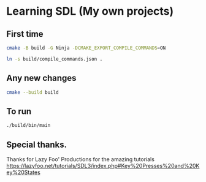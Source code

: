 # Learning SDL (My own projects)

## First time

```bash
cmake -B build -G Ninja -DCMAKE_EXPORT_COMPILE_COMMANDS=ON
```

```bash
ln -s build/compile_commands.json .
```

## Any new changes

```bash
cmake --build build
```

## To run
```bash
./build/bin/main
```

## Special thanks. 
Thanks for Lazy Foo' Productions for the amazing tutorials
https://lazyfoo.net/tutorials/SDL3/index.php#Key%20Presses%20and%20Key%20States
